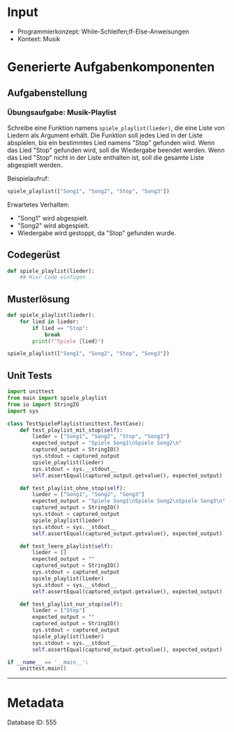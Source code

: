 # Input
- Programmierkonzept: While-Schleifen;If-Else-Anweisungen
- Kontext: Musik

# Generierte Aufgabenkomponenten
## Aufgabenstellung
### Übungsaufgabe: Musik-Playlist

Schreibe eine Funktion namens `spiele_playlist(lieder)`, die eine Liste von Liedern als Argument erhält. Die Funktion soll jedes Lied in der Liste abspielen, bis ein bestimmtes Lied namens "Stop" gefunden wird. Wenn das Lied "Stop" gefunden wird, soll die Wiedergabe beendet werden. Wenn das Lied "Stop" nicht in der Liste enthalten ist, soll die gesamte Liste abgespielt werden.

Beispielaufruf:
```python
spiele_playlist(["Song1", "Song2", "Stop", "Song3"])
```

Erwartetes Verhalten:
- "Song1" wird abgespielt.
- "Song2" wird abgespielt.
- Wiedergabe wird gestoppt, da "Stop" gefunden wurde.

## Codegerüst
```python
def spiele_playlist(lieder):
    ## Hier Code einfügen
```

## Musterlösung
```python
def spiele_playlist(lieder):
    for lied in lieder:
        if lied == "Stop":
            break
        print(f"Spiele {lied}")

spiele_playlist(["Song1", "Song2", "Stop", "Song3"])
```

## Unit Tests
```python
import unittest
from main import spiele_playlist
from io import StringIO
import sys

class TestSpielePlaylist(unittest.TestCase):
    def test_playlist_mit_stop(self):
        lieder = ["Song1", "Song2", "Stop", "Song3"]
        expected_output = "Spiele Song1\nSpiele Song2\n"
        captured_output = StringIO()
        sys.stdout = captured_output
        spiele_playlist(lieder)
        sys.stdout = sys.__stdout__
        self.assertEqual(captured_output.getvalue(), expected_output)

    def test_playlist_ohne_stop(self):
        lieder = ["Song1", "Song2", "Song3"]
        expected_output = "Spiele Song1\nSpiele Song2\nSpiele Song3\n"
        captured_output = StringIO()
        sys.stdout = captured_output
        spiele_playlist(lieder)
        sys.stdout = sys.__stdout__
        self.assertEqual(captured_output.getvalue(), expected_output)

    def test_leere_playlist(self):
        lieder = []
        expected_output = ""
        captured_output = StringIO()
        sys.stdout = captured_output
        spiele_playlist(lieder)
        sys.stdout = sys.__stdout__
        self.assertEqual(captured_output.getvalue(), expected_output)

    def test_playlist_nur_stop(self):
        lieder = ["Stop"]
        expected_output = ""
        captured_output = StringIO()
        sys.stdout = captured_output
        spiele_playlist(lieder)
        sys.stdout = sys.__stdout__
        self.assertEqual(captured_output.getvalue(), expected_output)

if __name__ == '__main__':
    unittest.main()
```
___
# Metadata
Database ID: 555
